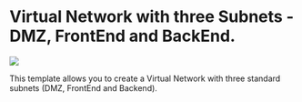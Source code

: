 # Virtual Network with three Subnets - DMZ, FrontEnd and BackEnd.

<a href="https://portal.azure.com/#create/Microsoft.Template/uri/https%3A%2F%2Fraw.githubusercontent.com%2FMTCAtlanta%2Fazure-virtual-machine-templates%2Fmaster%2Fvmss-lapstack-autoscale%2Fazuredeploy.json" target="_blank">
    <img src="http://azuredeploy.net/deploybutton.png"/>
</a>

This template allows you to create a Virtual Network with three standard subnets (DMZ, FrontEnd and Backend).